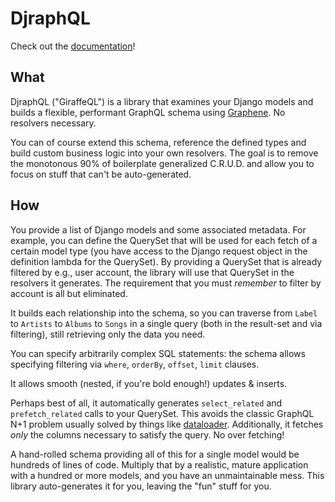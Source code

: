 # DjraphQL

Check out the [documentation](https://radico.github.io/djraphql)!

## What

DjraphQL ("GiraffeQL") is a library that examines your Django models and builds a flexible, performant GraphQL schema using [Graphene](https://docs.graphene-python.org/en/latest/). No resolvers necessary.

You can of course extend this schema, reference the defined types and build custom business logic into your own resolvers. The goal is to remove the monotonous 90% of boilerplate generalized C.R.U.D. and allow you to focus on stuff that can't be auto-generated.

## How

You provide a list of Django models and some associated metadata. For example, you can define the QuerySet that will be used for each fetch of a certain model type (you have access to the Django request object in the definition lambda for the QuerySet). By providing a QuerySet that is already filtered by e.g., user account, the library will use that QuerySet in the resolvers it generates. The requirement that you must _remember_ to filter by account is all but eliminated.

It builds each relationship into the schema, so you can traverse from `Label` to `Artists` to `Albums` to `Songs` in a single query (both in the result-set and via filtering), still retrieving only the data you need.

You can specify arbitrarily complex SQL statements: the schema allows specifying filtering via `where`, `orderBy`, `offset`, `limit` clauses.

It allows smooth (nested, if you're bold enough!) updates & inserts.

Perhaps best of all, it automatically generates `select_related` and `prefetch_related` calls to your QuerySet. This avoids the classic GraphQL N+1 problem usually solved by things like [dataloader](https://docs.graphene-python.org/en/latest/execution/dataloader/). Additionally, it fetches _only_ the columns necessary to satisfy the query. No over fetching!

A hand-rolled schema providing all of this for a single model would be hundreds of lines of code. Multiply that by a realistic, mature application with a hundred or more models, and you have an unmaintainable mess. This library auto-generates it for you, leaving the "fun" stuff for you.
